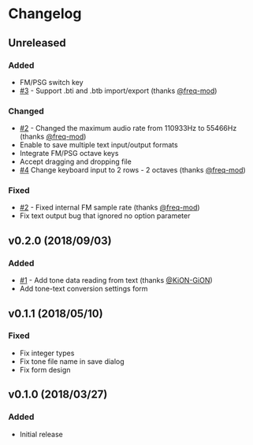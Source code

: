 # Changelog

## Unreleased
### Added
- FM/PSG switch key
- [#3] - Support .bti and .btb import/export (thanks [@freq-mod])

### Changed
- [#2] - Changed the maximum audio rate from 110933Hz to 55466Hz (thanks [@freq-mod])
- Enable to save multiple text input/output formats
- Integrate FM/PSG octave keys
- Accept dragging and dropping file
- [#4] Change keyboard input to 2 rows - 2 octaves (thanks [@freq-mod])

### Fixed
- [#2] - Fixed internal FM sample rate (thanks [@freq-mod])
- Fix text output bug that ignored no option parameter

[@freq-mod]: https://github.com/freq-mod

[#2]: https://github.com/rerrahkr/YM2608-Tone-Editor/pull/2
[#3]: https://github.com/rerrahkr/YM2608-Tone-Editor/issues/3
[#4]: https://github.com/rerrahkr/YM2608-Tone-Editor/issues/4

## v0.2.0 (2018/09/03)
### Added
- [#1] - Add tone data reading from text (thanks [@KiON-GiON])
- Add tone-text conversion settings form

[@KiON-GiON]: https://github.com/KiON-GiON

[#1]: https://github.com/rerrahkr/YM2608-Tone-Editor/issues/1

## v0.1.1 (2018/05/10)
### Fixed
- Fix integer types
- Fix tone file name in save dialog
- Fix form design

## v0.1.0 (2018/03/27)
### Added
- Initial release

